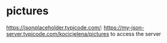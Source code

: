 # pictures
https://jsonplaceholder.typicode.com/:
https://my-json-server.typicode.com/kocicjelena/pictures to access the server
